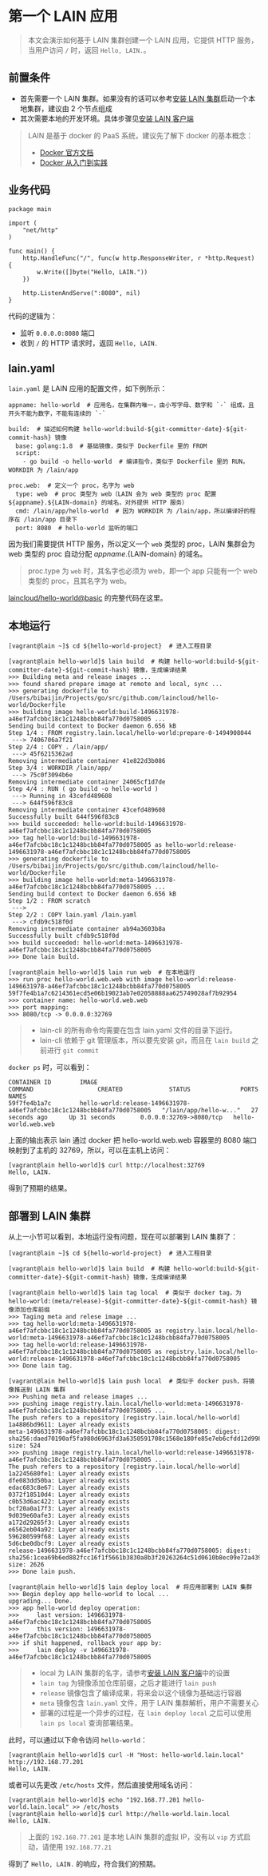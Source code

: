 # 第一个 LAIN 应用

> 本文会演示如何基于 LAIN 集群创建一个 LAIN 应用，它提供 HTTP 服务，当用户访问 `/` 时，返回 `Hello, LAIN.`。

## 前置条件

- 首先需要一个 LAIN 集群。如果没有的话可以参考[安装 LAIN 集群](../install/cluster.html)启动一个本地集群，建议由 2 个节点组成
- 其次需要本地的开发环境。具体步骤见[安装 LAIN 客户端](../install/lain-client.html)

> LAIN 是基于 docker 的 PaaS 系统，建议先了解下 docker 的基本概念：
> - [Docker 官方文档](https://docs.docker.com/)
> - [Docker 从入门到实践](https://yeasy.gitbooks.io/docker_practice/content/)

## 业务代码

```
package main

import (
	"net/http"
)

func main() {
	http.HandleFunc("/", func(w http.ResponseWriter, r *http.Request) {
		w.Write([]byte("Hello, LAIN."))
	})

	http.ListenAndServe(":8080", nil)
}
```

代码的逻辑为：
- 监听 `0.0.0.0:8080` 端口
- 收到 `/` 的 HTTP 请求时，返回 `Hello, LAIN.`

## lain.yaml

`lain.yaml` 是 LAIN 应用的配置文件，如下例所示：

```
appname: hello-world  # 应用名，在集群内唯一，由小写字母、数字和 `-` 组成，且开头不能为数字，不能有连续的 `-`

build:  # 描述如何构建 hello-world:build-${git-committer-date}-${git-commit-hash} 镜像
  base: golang:1.8  # 基础镜像，类似于 Dockerfile 里的 FROM
  script:
    - go build -o hello-world  # 编译指令，类似于 Dockerfile 里的 RUN，WORKDIR 为 /lain/app

proc.web:  # 定义一个 proc，名字为 web
  type: web  # proc 类型为 web（LAIN 会为 web 类型的 proc 配置 ${appname}.${LAIN-domain} 的域名，对外提供 HTTP 服务）
  cmd: /lain/app/hello-world  # 因为 WORKDIR 为 /lain/app，所以编译好的程序在 /lain/app 目录下
  port: 8080  # hello-world 监听的端口
```

因为我们需要提供 HTTP 服务，所以定义一个 `web` 类型的 proc，LAIN 集群会为 web 类型的 proc 自动分配 ${appname}.${LAIN-domain} 的域名。

> proc.type 为 `web` 时，其名字也必须为 web，即一个 app 只能有一个 web 类型的 proc，且其名字为 web。

[laincloud/hello-world@basic](https://github.com/laincloud/hello-world/tree/basic) 的完整代码在这里。

## 本地运行

```
[vagrant@lain ~]$ cd ${hello-world-project}  # 进入工程目录

[vagrant@lain hello-world]$ lain build  # 构建 hello-world:build-${git-committer-date}-${git-commit-hash} 镜像，生成编译结果
>>> Building meta and release images ...
>>> found shared prepare image at remote and local, sync ...
>>> generating dockerfile to /Users/bibaijin/Projects/go/src/github.com/laincloud/hello-world/Dockerfile
>>> building image hello-world:build-1496631978-a46ef7afcbbc18c1c1248bcbb84fa770d0758005 ...
Sending build context to Docker daemon 6.656 kB
Step 1/4 : FROM registry.lain.local/hello-world:prepare-0-1494908044
 ---> 7406706a7f21
Step 2/4 : COPY . /lain/app/
 ---> 45f6215362ad
Removing intermediate container 41e822d3b086
Step 3/4 : WORKDIR /lain/app/
 ---> 75c0f3094b6e
Removing intermediate container 24065cf1d7de
Step 4/4 : RUN ( go build -o hello-world )
 ---> Running in 43cefd489608
 ---> 644f596f83c8
Removing intermediate container 43cefd489608
Successfully built 644f596f83c8
>>> build succeeded: hello-world:build-1496631978-a46ef7afcbbc18c1c1248bcbb84fa770d0758005
>>> tag hello-world:build-1496631978-a46ef7afcbbc18c1c1248bcbb84fa770d0758005 as hello-world:release-1496631978-a46ef7afcbbc18c1c1248bcbb84fa770d0758005
>>> generating dockerfile to /Users/bibaijin/Projects/go/src/github.com/laincloud/hello-world/Dockerfile
>>> building image hello-world:meta-1496631978-a46ef7afcbbc18c1c1248bcbb84fa770d0758005 ...
Sending build context to Docker daemon 6.656 kB
Step 1/2 : FROM scratch
 --->
Step 2/2 : COPY lain.yaml /lain.yaml
 ---> cfdb9c518f0d
Removing intermediate container ab94a3603b8a
Successfully built cfdb9c518f0d
>>> build succeeded: hello-world:meta-1496631978-a46ef7afcbbc18c1c1248bcbb84fa770d0758005
>>> Done lain build.

[vagrant@lain hello-world]$ lain run web  # 在本地运行
>>> run proc hello-world.web.web with image hello-world:release-1496631978-a46ef7afcbbc18c1c1248bcbb84fa770d0758005
59f7fe4b1a7c6214361ecd5e06b19023ab7e02058888aa625749028af7b92954
>>> container name: hello-world.web.web
>>> port mapping:
>>> 8080/tcp -> 0.0.0.0:32769
```

> - lain-cli 的所有命令均需要在包含 lain.yaml 文件的目录下运行。
> - lain-cli 依赖于 git 管理版本，所以要先安装 git，而且在 `lain build` 之前进行 `git commit`

`docker ps` 时，可以看到：

```
CONTAINER ID        IMAGE                                                                     COMMAND                  CREATED             STATUS              PORTS                     NAMES
59f7fe4b1a7c        hello-world:release-1496631978-a46ef7afcbbc18c1c1248bcbb84fa770d0758005   "/lain/app/hello-w..."   27 seconds ago      Up 31 seconds       0.0.0.0:32769->8080/tcp   hello-world.web.web
```

上面的输出表示 lain 通过 docker 把 hello-world.web.web 容器里的 8080 端口映射到了主机的 32769，所以，可以在主机上访问：

```
[vagrant@lain hello-world]$ curl http://localhost:32769
Hello, LAIN.
```

得到了预期的结果。

## 部署到 LAIN 集群

从上一小节可以看到，本地运行没有问题，现在可以部署到 LAIN 集群了：

```
[vagrant@lain ~]$ cd ${hello-world-project}  # 进入工程目录

[vagrant@lain hello-world]$ lain build  # 构建 hello-world:build-${git-committer-date}-${git-commit-hash} 镜像，生成编译结果

[vagrant@lain hello-world]$ lain tag local  # 类似于 docker tag，为 hello-world:(meta/release)-${git-committer-date}-${git-commit-hash} 镜像添加仓库前缀
>>> Taging meta and relese image ...
>>> tag hello-world:meta-1496631978-a46ef7afcbbc18c1c1248bcbb84fa770d0758005 as registry.lain.local/hello-world:meta-1496631978-a46ef7afcbbc18c1c1248bcbb84fa770d0758005
>>> tag hello-world:release-1496631978-a46ef7afcbbc18c1c1248bcbb84fa770d0758005 as registry.lain.local/hello-world:release-1496631978-a46ef7afcbbc18c1c1248bcbb84fa770d0758005
>>> Done lain tag.

[vagrant@lain hello-world]$ lain push local  # 类似于 docker push，将镜像推送到 LAIN 集群
>>> Pushing meta and release images ...
>>> pushing image registry.lain.local/hello-world:meta-1496631978-a46ef7afcbbc18c1c1248bcbb84fa770d0758005 ...
The push refers to a repository [registry.lain.local/hello-world]
1a4886bd9611: Layer already exists
meta-1496631978-a46ef7afcbbc18c1c1248bcbb84fa770d0758005: digest: sha256:daed70190af5fa980d6963fd3a6350591708c1568e180fe85e7eb6cfdd12d998 size: 524
>>> pushing image registry.lain.local/hello-world:release-1496631978-a46ef7afcbbc18c1c1248bcbb84fa770d0758005 ...
The push refers to a repository [registry.lain.local/hello-world]
1a2245680fe1: Layer already exists
dfe083dd50ba: Layer already exists
edac683c8e67: Layer already exists
0372f18510d4: Layer already exists
c0b53d6ac422: Layer already exists
bcf20a0a17f3: Layer already exists
9d039e60afe3: Layer already exists
a172d29265f3: Layer already exists
e6562eb04a92: Layer already exists
596280599f68: Layer already exists
5d6cbe0dbcf9: Layer already exists
release-1496631978-a46ef7afcbbc18c1c1248bcbb84fa770d0758005: digest: sha256:1cea69b6ed882fcc16f1f5661b3830a8b3f20263264c51d0610b8ec09e72a439 size: 2626
>>> Done lain push.

[vagrant@lain hello-world]$ lain deploy local  # 将应用部署到 LAIN 集群
>>> Begin deploy app hello-world to local ...
upgrading... Done.
>>> app hello-world deploy operation:
>>>     last version: 1496631978-a46ef7afcbbc18c1c1248bcbb84fa770d0758005
>>>     this version: 1496631978-a46ef7afcbbc18c1c1248bcbb84fa770d0758005
>>> if shit happened, rollback your app by:
>>>     lain deploy -v 1496631978-a46ef7afcbbc18c1c1248bcbb84fa770d0758005
```

> - local 为 LAIN 集群的名字，请参考[安装 LAIN 客户端](../install/lain-client.html)中的设置
> - `lain tag` 为镜像添加仓库前缀，之后才能进行 `lain push`
> - `release` 镜像包含了编译成果，将来会以这个镜像为基础运行容器
> - `meta` 镜像包含 `lain.yaml` 文件，用于 LAIN 集群解析，用户不需要关心
> - 部署的过程是一个异步的过程，在 `lain deploy local` 之后可以使用 `lain ps local` 查询部署结果。

此时，可以通过以下命令访问 `hello-world`：

```
[vagrant@lain hello-world]$ curl -H "Host: hello-world.lain.local" http://192.168.77.201
Hello, LAIN.
```

或者可以先更改 `/etc/hosts` 文件，然后直接使用域名访问：

```
[vagrant@lain hello-world]$ echo "192.168.77.201 hello-world.lain.local" >> /etc/hosts
[vagrant@lain hello-world]$ curl http://hello-world.lain.local
Hello, LAIN.
```

> 上面的 `192.168.77.201` 是本地 LAIN 集群的虚拟 IP，没有以 `vip` 方式启动，请使用 `192.168.77.21`

得到了 `Hello, LAIN.` 的响应，符合我们的预期。
